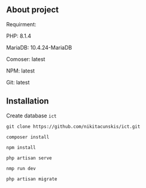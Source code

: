 ## About project
Requirment:

PHP: 8.1.4 

MariaDB: 10.4.24-MariaDB

Comoser: latest

NPM: latest

Git: latest

## Installation

Create database `ict`

`git clone https://github.com/nikitacunskis/ict.git`

`composer install`

`npm install`

`php artisan serve`

`nmp run dev`

`php artisan migrate`
